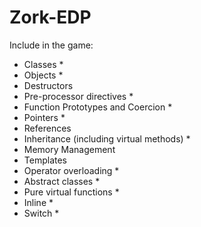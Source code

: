 # Zork-EDP

Include in the game:

- Classes *
- Objects *
- Destructors
- Pre-processor directives *
- Function Prototypes and Coercion *
- Pointers *
- References
- Inheritance (including virtual methods) *
- Memory Management 
- Templates
- Operator overloading *
- Abstract classes *
- Pure virtual functions *
- Inline *
- Switch *
